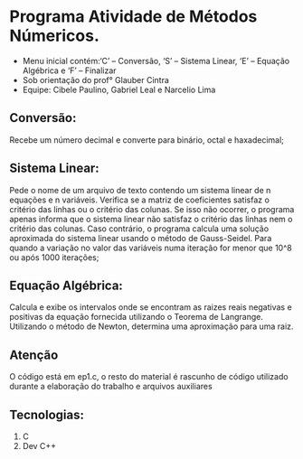 # Programa Atividade de Métodos Númericos. 
* Menu inicial contém:‘C’ – Conversão, ‘S’ – Sistema Linear, ‘E’ – Equação Algébrica e ‘F’ – Finalizar
* Sob orientação do prof° Glauber Cintra
* Equipe: Cibele Paulino, Gabriel Leal e Narcelio Lima

## Conversão:
  Recebe um número decimal e converte para binário, octal e haxadecimal;

## Sistema Linear:
  Pede o nome de um arquivo de texto contendo um sistema linear de n equações e n variáveis. Verifica se a matriz de coeficientes satisfaz o critério das linhas ou o critério das colunas. Se isso não ocorrer, o programa apenas informa que o sistema linear não satisfaz o critério das linhas nem o critério das colunas. Caso contrário, o programa calcula uma solução aproximada do sistema linear usando o método de Gauss-Seidel. Para quando a variação no valor das variáveis numa iteração for menor que  10^8 ou após 1000 iterações;

## Equação Algébrica:
  Calcula e exibe os intervalos onde se encontram as raizes reais negativas e positivas da equação fornecida utilizando o Teorema de Langrange. Utilizando o método de Newton, determina uma aproximação para uma raiz.

## Atenção
O código está em ep1.c, o resto do material é rascunho de código utilizado durante a elaboração do trabalho e arquivos auxiliares

## Tecnologias:
  1. C
  2. Dev C++
